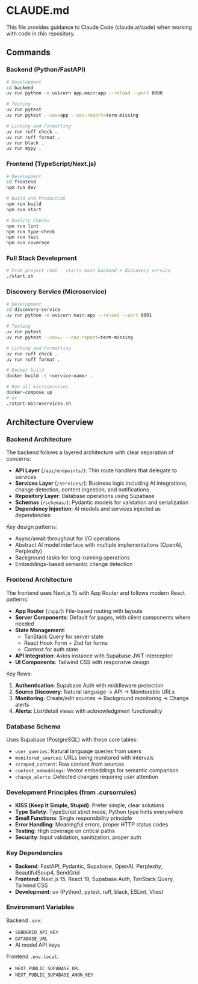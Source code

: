 # CLAUDE.md

This file provides guidance to Claude Code (claude.ai/code) when working with code in this repository.

## Commands

### Backend (Python/FastAPI)
```bash
# Development
cd backend
uv run python -m uvicorn app.main:app --reload --port 8000

# Testing
uv run pytest
uv run pytest --cov=app --cov-report=term-missing

# Linting and Formatting
uv run ruff check .
uv run ruff format .
uv run black .
uv run mypy .
```

### Frontend (TypeScript/Next.js)
```bash
# Development
cd frontend
npm run dev

# Build and Production
npm run build
npm run start

# Quality Checks
npm run lint
npm run type-check
npm run test
npm run coverage
```

### Full Stack Development
```bash
# From project root - starts main backend + discovery service
./start.sh
```

### Discovery Service (Microservice)
```bash
# Development
cd discovery-service
uv run python -m uvicorn main:app --reload --port 8001

# Testing
uv run pytest
uv run pytest --cov=. --cov-report=term-missing

# Linting and Formatting
uv run ruff check .
uv run ruff format .

# Docker build
docker build -t <service-name> .

# Run all microservices
docker-compose up
# or
./start-microservices.sh
```

## Architecture Overview

### Backend Architecture
The backend follows a layered architecture with clear separation of concerns:

- **API Layer** (`/api/endpoints/`): Thin route handlers that delegate to services
- **Services Layer** (`/services/`): Business logic including AI integrations, change detection, content ingestion, and notifications
- **Repository Layer**: Database operations using Supabase
- **Schemas** (`/schemas/`): Pydantic models for validation and serialization
- **Dependency Injection**: AI models and services injected as dependencies

Key design patterns:
- Async/await throughout for I/O operations
- Abstract AI model interface with multiple implementations (OpenAI, Perplexity)
- Background tasks for long-running operations
- Embeddings-based semantic change detection

### Frontend Architecture
The frontend uses Next.js 15 with App Router and follows modern React patterns:

- **App Router** (`/app/`): File-based routing with layouts
- **Server Components**: Default for pages, with client components where needed
- **State Management**: 
  - TanStack Query for server state
  - React Hook Form + Zod for forms
  - Context for auth state
- **API Integration**: Axios instance with Supabase JWT interceptor
- **UI Components**: Tailwind CSS with responsive design

Key flows:
1. **Authentication**: Supabase Auth with middleware protection
2. **Source Discovery**: Natural language → API → Monitorable URLs
3. **Monitoring**: Create/edit sources → Background monitoring → Change alerts
4. **Alerts**: List/detail views with acknowledgment functionality

### Database Schema
Uses Supabase (PostgreSQL) with these core tables:
- `user_queries`: Natural language queries from users
- `monitored_sources`: URLs being monitored with intervals
- `scraped_content`: Raw content from sources
- `content_embeddings`: Vector embeddings for semantic comparison
- `change_alerts`: Detected changes requiring user attention

### Development Principles (from .cursorrules)
- **KISS (Keep It Simple, Stupid)**: Prefer simple, clear solutions
- **Type Safety**: TypeScript strict mode, Python type hints everywhere
- **Small Functions**: Single responsibility principle
- **Error Handling**: Meaningful errors, proper HTTP status codes
- **Testing**: High coverage on critical paths
- **Security**: Input validation, sanitization, proper auth

### Key Dependencies
- **Backend**: FastAPI, Pydantic, Supabase, OpenAI, Perplexity, BeautifulSoup4, SendGrid
- **Frontend**: Next.js 15, React 19, Supabase Auth, TanStack Query, Tailwind CSS
- **Development**: uv (Python), pytest, ruff, black, ESLint, Vitest

### Environment Variables
Backend `.env`:
- `SENDGRID_API_KEY`
- `DATABASE_URL`
- AI model API keys

Frontend `.env.local`:
- `NEXT_PUBLIC_SUPABASE_URL`
- `NEXT_PUBLIC_SUPABASE_ANON_KEY`